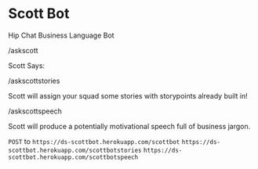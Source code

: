# Scott Bot

Hip Chat Business Language Bot

/askscott

Scott Says: <something about synergy>


/askscottstories

Scott will assign your squad some stories with storypoints already built in!


/askscottspeech

Scott will produce a potentially motivational speech full of business jargon.

`POST` to `https://ds-scottbot.herokuapp.com/scottbot`
          `https://ds-scottbot.herokuapp.com/scottbotstories`
          `https://ds-scottbot.herokuapp.com/scottbotspeech`
